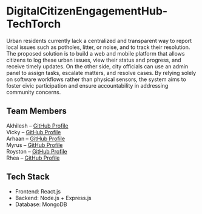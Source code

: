 # DigitalCitizenEngagementHub-TechTorch
Urban residents currently lack a centralized and transparent way to report local issues such as potholes, litter, or noise, and to track their resolution. The proposed solution is to build a web and mobile platform that allows citizens to log these urban issues, view their status and progress, and receive timely updates. On the other side, city officials can use an admin panel to assign tasks, escalate matters, and resolve cases. By relying solely on software workflows rather than physical sensors, the system aims to foster civic participation and ensure accountability in addressing community concerns.


 ## Team Members
Akhilesh – [GitHub Profile](https://github.com/Akhilesh-Singh022)  
Vicky – [GitHub Profile](https://github.com/vickygovekar)  
Arhaan – [GitHub Profile](https://github.com/Arhaan-Shaikh)  
Myrus – [GitHub Profile](https://github.com/myrus10)  
Royston – [GitHub Profile](https://github.com/devilsdesign)  
Rhea – [GitHub Profile](https://github.com/rheaaclaire)



## Tech Stack
- Frontend: React.js
- Backend: Node.js + Express.js
- Database: MongoDB



